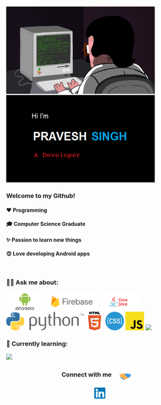 <img src ="https://raw.githubusercontent.com/pro1416/pro1416/master/programming.gif" width ="400px" height ="235px"><img src="https://raw.githubusercontent.com/pro1416/pro1416/master/git%20logo.png" width ="400px" height ="235px">

### Welcome to my Github!

#### ❤️ Programming ####
#### 🎓 Computer Science Graduate ####
#### ✨ Passion to learn new things ####
#### 😍 Love developing Android apps
<br>

### 👩‍💻 Ask me about: ###
<code><a href="https://developer.android.com/" target="_blank"><img height="50" src="https://raw.githubusercontent.com/pro1416/pro1416/master/android.png"></a></code>
<code><a href="https://firebase.google.com/" target="_blank"><img height="50" src="https://raw.githubusercontent.com/pro1416/pro1416/master/firebase.png"></a></code>
<code><a href="https://www.java.com/en/" target="_blank"><img height="50" src="https://raw.githubusercontent.com/pro1416/pro1416/master/corejava.png"></a></code>
<code><a href="https://www.python.org/" target="_blank"><img height="50" src="https://raw.githubusercontent.com/pro1416/pro1416/master/python.png"></a></code>
<code><a href="https://www.w3schools.com/html/"><img height="50" src="https://github.com/pro1416/pro1416/blob/master/html.png?raw=true"></a></code>
<code><a href="https://www.w3schools.com/css/" target="_blank"><img height="50" src="https://github.com/pro1416/pro1416/blob/master/css.png?raw=true"></a></code>
<code><a href="https://www.javascript.com/" target="_blank"><img height="50" src="https://github.com/pro1416/pro1416/blob/master/768px-Unofficial_JavaScript_logo_2.svg.png?raw=true"></a></code>
<code><a href="https://developer.android.com/kotlin/campaign/learn" target="_blank"><img height="50" src="https://encrypted-tbn0.gstatic.com/images?q=tbn%3AANd9GcQBW-yI7fGPl9x4yHCaRRybqjyTHk2R_BhzAw&usqp=CAU"></a></code>
<br/>

### 🌱 Currently learning: ###
<code><a href="https://developer.android.com/jetpack/compose" target="_blank"><img height="50" src="https://3.bp.blogspot.com/-VVp3WvJvl84/X0Vu6EjYqDI/AAAAAAAAPjU/ZOMKiUlgfg8ok8DY8Hc-ocOvGdB0z86AgCLcBGAsYHQ/s1600/jetpack%2Bcompose%2Bicon_RGB.png"></a></code>

<div align="center">
  <h3 align="center">Connect with me<img align="center" src="https://github.com/pro1416/pro1416/blob/master/Handshake.gif?raw=true" height="33px" /></h3> 
</div>
<p align="center">
 <a href="https://www.linkedin.com/in/pravesh-singh-a7a155193" target="blank">
  <img align="center" alt="Pravesh's's LinkedIn" width="30px" src="https://github.com/pro1416/pro1416/blob/master/linkedin.png?raw=true" />
 </a>
  </p>
